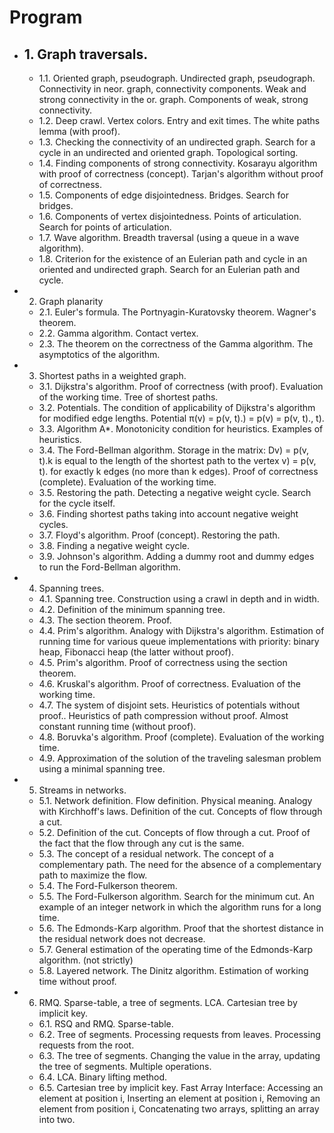 # Program
- ## 1. Graph traversals.
  - 1.1. Oriented graph, pseudograph.  Undirected graph, pseudograph.  Connectivity in neor.  graph, connectivity components. Weak and strong connectivity in the or. graph.  Components of weak, strong connectivity. 
  - 1.2. Deep crawl.  Vertex colors.  Entry and exit times.  The white paths lemma (with proof). 
  - 1.3. Checking the connectivity of an undirected graph.  Search for a cycle in an undirected and oriented graph.  Topological sorting.
  - 1.4. Finding components of strong connectivity.  Kosarayu algorithm with proof of correctness (concept).  Tarjan's algorithm without proof of correctness. 
  - 1.5. Components of edge disjointedness.  Bridges.  Search for bridges. 
  - 1.6. Components of vertex disjointedness.  Points of articulation.  Search for points of articulation. 
  - 1.7. Wave algorithm.  Breadth traversal (using a queue in a wave algorithm). 
  - 1.8. Criterion for the existence of an Eulerian path and cycle in an oriented and undirected graph.  Search for an Eulerian path and cycle.

- 2. Graph planarity 
  - 2.1. Euler's formula. The Portnyagin-Kuratovsky theorem. Wagner's theorem.
  - 2.2. Gamma algorithm. Contact vertex.
  - 2.3. The theorem on the correctness of the Gamma algorithm. The asymptotics of the algorithm. 

- 3. Shortest paths in a weighted graph.
  - 3.1. Dijkstra's algorithm.  Proof of correctness (with proof). Evaluation of the working time.  Tree of shortest paths. 
  - 3.2. Potentials.  The condition of applicability of Dijkstra's algorithm for modified edge lengths.  Potential π(v) = p(v, t).) = p(v) = p(v, t)., t). 
  - 3.3. Algorithm A*.  Monotonicity condition for heuristics.  Examples of heuristics.
  - 3.4. The Ford-Bellman algorithm.  Storage in the matrix: Dv) = p(v, t).k is equal to the length of the shortest path to the vertex v) = p(v, t). for exactly k edges (no more than k edges). Proof of correctness (complete).  Evaluation of the working time. 
  - 3.5. Restoring the path.  Detecting a negative weight cycle.  Search for the cycle itself. 
  - 3.6. Finding shortest paths taking into account negative weight cycles. 
  - 3.7. Floyd's algorithm.  Proof (concept).  Restoring the path. 
  - 3.8. Finding a negative weight cycle. 
  - 3.9. Johnson's algorithm.  Adding a dummy root and dummy edges to run the Ford-Bellman algorithm.

- 4. Spanning trees.
  - 4.1. Spanning tree.  Construction using a crawl in depth and in width. 
  - 4.2. Definition of the minimum spanning tree. 
  - 4.3. The section theorem.  Proof. 
  - 4.4. Prim's algorithm.  Analogy with Dijkstra's algorithm.  Estimation of running time for various queue implementations with priority: binary heap, Fibonacci heap (the latter without proof). 
  - 4.5. Prim's algorithm.  Proof of correctness using the section theorem. 
  - 4.6. Kruskal's algorithm.  Proof of correctness.  Evaluation of the working time. 
  - 4.7. The system of disjoint sets.  Heuristics of potentials without proof..  Heuristics of path compression without proof.  Almost constant running time (without proof). 
  - 4.8. Boruvka's algorithm.  Proof (complete).  Evaluation of the working time. 
  - 4.9. Approximation of the solution of the traveling salesman problem using a minimal spanning tree.

- 5. Streams in networks.
  - 5.1. Network definition.  Flow definition.  Physical meaning.  Analogy with Kirchhoff's laws.  Definition of the cut.  Concepts of flow through a cut. 
  - 5.2. Definition of the cut.  Concepts of flow through a cut.  Proof of the fact that the flow through any cut is the same. 
  - 5.3. The concept of a residual network.  The concept of a complementary path.  The need for the absence of a complementary path to maximize the flow. 
  - 5.4. The Ford-Fulkerson theorem. 
  - 5.5. The Ford-Fulkerson algorithm.  Search for the minimum cut.  An example of an integer network in which the algorithm runs for a long time. 
  - 5.6. The Edmonds-Karp algorithm.  Proof that the shortest distance in the residual network does not decrease. 
  - 5.7. General estimation of the operating time of the Edmonds-Karp algorithm.  (not strictly)
  - 5.8. Layered network.  The Dinitz algorithm.  Estimation of working time without proof.

- 6.	RMQ.  Sparse-table, a tree of segments.  LCA. Cartesian tree by implicit key. 
  - 6.1. RSQ and RMQ. Sparse-table.
  - 6.2. Tree of segments.  Processing requests from leaves.  Processing requests from the root. 
  - 6.3. The tree of segments.  Changing the value in the array, updating the tree of segments. Multiple operations. 
  - 6.4.	LCA. Binary lifting method. 
  - 6.5. Cartesian tree by implicit key.  Fast Array Interface:  Accessing an element at position i, Inserting an element at position i, Removing an element from position i, Concatenating two arrays, splitting an array into two.
